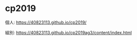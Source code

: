 # cp2019
個人:
https://40823113.github.io/cp2019/

組別:
https://40823113.github.io/cp2019ag3/content/index.html
